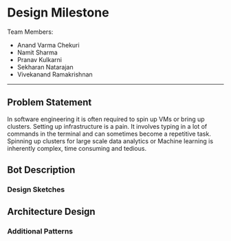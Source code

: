 # Design Milestone

Team Members:
* Anand Varma Chekuri
* Namit Sharma
* Pranav Kulkarni
* Sekharan Natarajan
* Vivekanand Ramakrishnan

----------

## Problem Statement
  In software engineering it is often required to spin up VMs or bring up clusters. Setting up infrastructure is a pain. It involves typing in a lot of commands in the terminal and can sometimes become a repetitive task. Spinning up clusters for large scale data analytics or Machine learning is inherently complex, time consuming and tedious. 



## Bot Description



### Design Sketches



## Architecture Design



### Additional Patterns


